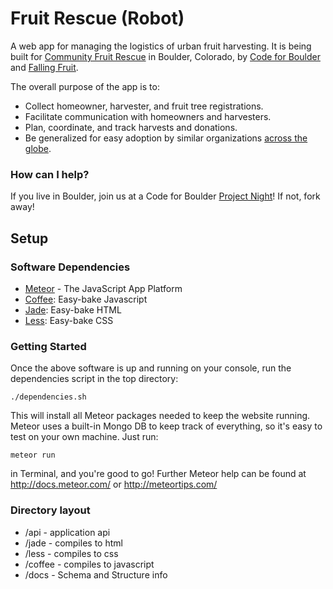 Fruit Rescue (Robot)
===================

A web app for managing the logistics of urban fruit harvesting. 
It is being built for [Community Fruit Rescue](http://fruitrescue.org) in Boulder, Colorado, 
by [Code for Boulder](http://www.codeforboulder.org/) and [Falling Fruit](http://fallingfruit.org).

The overall purpose of the app is to:

- Collect homeowner, harvester, and fruit tree registrations.
- Facilitate communication with homeowners and harvesters.
- Plan, coordinate, and track harvests and donations.
- Be generalized for easy adoption by similar organizations [across the globe](http://fallingfruit.org/sharing).

### How can I help?
If you live in Boulder, join us at a Code for Boulder [Project Night](http://www.meetup.com/CodeForBoulder/)!
If not, fork away!

## Setup

### Software Dependencies

- [Meteor](https://www.meteor.com/install) - The JavaScript App Platform
- [Coffee](http://coffeescript.org/): Easy-bake Javascript
- [Jade](http://jade-lang.com/): Easy-bake HTML
- [Less](http://lesscss.org/): Easy-bake CSS

### Getting Started

Once the above software is up and running on your console, run the dependencies script in the top directory:

```./dependencies.sh```

This will install all Meteor packages needed to keep the website running. Meteor uses a built-in Mongo DB to keep track of everything, so it's easy to test on your own machine. Just run:

```meteor run```

in Terminal, and you're good to go! Further Meteor help can be found at http://docs.meteor.com/ or http://meteortips.com/

### Directory layout

  * /api - application api
  * /jade - compiles to html
  * /less - compiles to css
  * /coffee - compiles to javascript
  * /docs - Schema and Structure info
